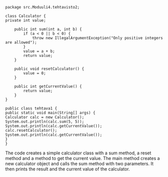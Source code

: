     package src.Moduuli4.tehtavisto2;
    
    class Calculator {
    private int value;
    
        public int sum(int a, int b) {
            if (a < 0 || b < 0) {
                throw new IllegalArgumentException("Only positive integers are allowed");
            }
            value = a + b;
            return value;
        }
    
        public void resetCalculator() {
            value = 0;
        }
    
        public int getCurrentValue() {
            return value;
        }
    }
    
    public class tehtava1 {
    public static void main(String[] args) {
    Calculator calc = new Calculator();
    System.out.println(calc.sum(5, 5));
    System.out.println(calc.getCurrentValue());
    calc.resetCalculator();
    System.out.println(calc.getCurrentValue());
    }
    }

The code creates a simple calculator class with a sum method, a reset method and a method to get the current value.
The main method creates a new calculator object and calls the sum method with two parameters. It then prints the result and the current value of the calculator.